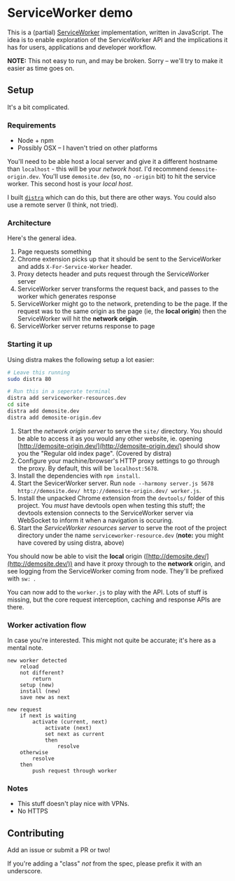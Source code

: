 # ServiceWorker demo

This is a (partial) [ServiceWorker](https://github.com/slightlyoff/ServiceWorker) implementation, written in JavaScript. The idea is to enable exploration of the ServiceWorker API and the implications it has for users, applications and developer workflow.

**NOTE:** This not easy to run, and may be broken. Sorry – we'll try to make it easier as time goes on.

## Setup

It's a bit complicated.

### Requirements

- Node + npm
- Possibly OSX – I haven't tried on other platforms

You'll need to be able host a local server and give it a different hostname than `localhost` - this will be your *network host*. I'd recommend `demosite-origin.dev`. You'll use `demosite.dev` (so, no `-origin` bit) to hit the service worker. This second host is your *local host*.

I built [`distra`](https://github.com/phuu/distra) which can do this, but there are other ways. You could also use a remote server (I think, not tried).

### Architecture

Here's the general idea.

1. Page requests something
2. Chrome extension picks up that it should be sent to the ServiceWorker and adds `X-For-Service-Worker` header.
3. Proxy detects header and puts request through the ServiceWorker server
3. ServiceWorker server transforms the request back, and passes to the worker which generates response
4. ServiceWorker might go to the network, pretending to be the page. If the request was to the same origin as the page (ie, the **local origin**) then the ServiceWorker will hit the **network origin**.
5. ServiceWorker server returns response to page

### Starting it up

Using distra makes the following setup a lot easier:

```bash
# Leave this running
sudo distra 80

# Run this in a seperate terminal
distra add serviceworker-resources.dev
cd site
distra add demosite.dev
distra add demosite-origin.dev
```

1. Start the *network origin server* to serve the `site/` directory. You should be able to access it as you would any other website, ie. opening [http://demosite-origin.dev/](http://demosite-origin.dev/) should show you the "Regular old index page". (Covered by distra)
2. Configure your machine/browser's HTTP proxy settings to go through the proxy. By default, this will be `localhost:5678`.
3. Install the dependencies with `npm install`.
4. Start the SevicerWorker server. Run `node --harmony server.js 5678 http://demosite.dev/ http://demosite-origin.dev/ worker.js`.
5. Install the unpacked Chrome extension from the `devtools/` folder of this project. You *must* have devtools open when testing this stuff; the devtools extension connects to the ServiceWorker server via WebSocket to inform it when a navigation is occuring.
6. Start the *ServiceWorker resources server* to serve the root of the project directory under the name `serviceworker-resource.dev` (**note:** you might have covered by using distra, above)

You should now be able to visit the **local** origin ([http://demosite.dev/](http://demosite.dev/)) and have it proxy through to the **network** origin, and see logging from the ServiceWorker coming from node. They'll be prefixed with `sw: `.

You can now add to the `worker.js` to play with the API. Lots of stuff is missing, but the core request interception, caching and response APIs are there.

### Worker activation flow

In case you're interested. This might not quite be accurate; it's here as a mental note.

```
new worker detected
    reload
    not different?
        return
    setup (new)
    install (new)
    save new as next

new request
    if next is waiting
        activate (current, next)
            activate (next)
            set next as current
            then
                resolve
    otherwise
        resolve
    then
        push request through worker
```

### Notes

- This stuff doesn't play nice with VPNs.
- No HTTPS

## Contributing

Add an issue or submit a PR or two!

If you're adding a "class" *not* from the spec, please prefix it with an underscore.
